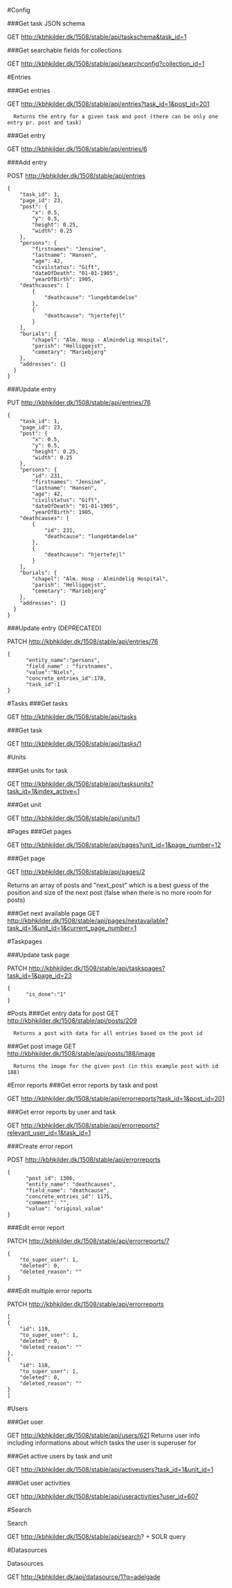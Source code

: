 
#Config

###Get task JSON schema

GET   http://kbhkilder.dk/1508/stable/api/taskschema&task_id=1

###Get searchable fields for collections

GET   http://kbhkilder.dk/1508/stable/api/searchconfig?collection_id=1


#Entries

###Get entries

GET   http://kbhkilder.dk/1508/stable/api/entries?task_id=1&post_id=201

      Returns the entry for a given task and post (there can be only one entry pr. post and task)

###Get entry

GET   http://kbhkilder.dk/1508/stable/api/entries/6

###Add entry

POST  http://kbhkilder.dk/1508/stable/api/entries
```
{
    "task_id": 1,
    "page_id": 23,
    "post": {
        "x": 0.5,
        "y": 0.5,
        "height": 0.25,
        "width": 0.25
    },
    "persons": {
        "firstnames": "Jensine",
        "lastname": "Hansen",
        "age": 42,
        "civilstatus": "Gift",
        "dateOfDeath": "01-01-1905",
        "yearOfBirth": 1905,
    "deathcauses": [
        {
            "deathcause": "lungebtændelse"
        },
        {
            "deathcause": "hjertefejl"
        }
    ],
    "burials": {
        "chapel": "Alm. Hosp - Almindelig Hospital",
        "parish": "Helliggejst",
        "cemetary": "Mariebjerg"
    },
    "addresses": {}
  }
}
```

###Update entry

PUT   http://kbhkilder.dk/1508/stable/api/entries/76

```
{
    "task_id": 1,
    "page_id": 23,
    "post": {
        "x": 0.5,
        "y": 0.5,
        "height": 0.25,
        "width": 0.25
    },
    "persons": {
        "id": 231,
        "firstnames": "Jensine",
        "lastname": "Hansen",
        "age": 42,
        "civilstatus": "Gift",
        "dateOfDeath": "01-01-1905",
        "yearOfBirth": 1905,
    "deathcauses": [
        {
            "id": 231,
            "deathcause": "lungebtændelse"
        },
        {
            "deathcause": "hjertefejl"
        }
    ],
    "burials": {
        "chapel": "Alm. Hosp - Almindelig Hospital",
        "parish": "Helliggejst",
        "cemetary": "Mariebjerg"
    },
    "addresses": {}
  }
}
```

###Update entry (DEPRECATED)

PATCH   http://kbhkilder.dk/1508/stable/api/entries/76

```
{  
      "entity_name":"persons",
      "field_name" : "firstnames",
      "value":"Niels",
      "concrete_entries_id":178,
      "task_id":1
}
```

#Tasks
###Get tasks

GET   http://kbhkilder.dk/1508/stable/api/tasks


###Get task

GET   http://kbhkilder.dk/1508/stable/api/tasks/1

#Units

###Get units for task

GET   http://kbhkilder.dk/1508/stable/api/tasksunits?task_id=1&index_active=1

###Get unit

GET   http://kbhkilder.dk/1508/stable/api/units/1

#Pages
###Get pages

GET   http://kbhkilder.dk/1508/stable/api/pages?unit_id=1&page_number=12

###Get page

GET   http://kbhkilder.dk/1508/stable/api/pages/2

Returns an array of posts and "next_post" which is a best guess of the position and size of the next post (false when there is no more room for posts)

###Get next available page
GET   http://kbhkilder.dk/1508/stable/api/pages/nextavailable?task_id=1&unit_id=1&current_page_number=1

#Taskpages

###Update task page

PATCH   http://kbhkilder.dk/1508/stable/api/taskspages?task_id=1&page_id=23

```
{  
      "is_done":"1"
}
```

#Posts
###Get entry data for post
GET   http://kbhkilder.dk/1508/stable/api/posts/209

      Returns a post with data for all entries based on the post id

###Get post image
GET   http://kbhkilder.dk/1508/stable/api/posts/188/image

      Returns the image for the given post (in this example post with id 188)


#Error reports
###Get error reports by task and post

GET   http://kbhkilder.dk/1508/stable/api/errorreports?task_id=1&post_id=201



###Get error reports by user and task

GET   http://kbhkilder.dk/1508/stable/api/errorreports?relevant_user_id=1&task_id=1

###Create error report

POST    http://kbhkilder.dk/1508/stable/api/errorreports
```
{
      "post_id": 1306,
      "entity_name": "deathcauses",
      "field_name": "deathcause",
      "concrete_entries_id": 1175,
      "comment": "",
      "value": "original_value"
}
```
###Edit error report

PATCH   http://kbhkilder.dk/1508/stable/api/errorreports/7
```
{
    "to_super_user": 1,
    "deleted": 0,
    "deleted_reason": ""
}
```

###Edit multiple error reports

PATCH   http://kbhkilder.dk/1508/stable/api/errorreports
```
[
{
    "id": 119,
    "to_super_user": 1,
    "deleted": 0,
    "deleted_reason": ""
},
{
    "id": 118,
    "to_super_user": 1,
    "deleted": 0,
    "deleted_reason": ""
}
]
```

#Users

###Get user

GET   http://kbhkilder.dk/1508/stable/api/users/621
Returns user info including informations about which tasks the user is superuser for

###Get active users by task and unit

GET   http://kbhkilder.dk/1508/stable/api/activeusers?task_id=1&unit_id=1

###Get user activities

GET   http://kbhkilder.dk/1508/stable/api/useractivities?user_id=607

#Search

Search

GET   http://kbhkilder.dk/1508/stable/api/search? + SOLR query

#Datasources

Datasources

GET   http://kbhkilder.dk/api/datasource/1?q=adelgade
